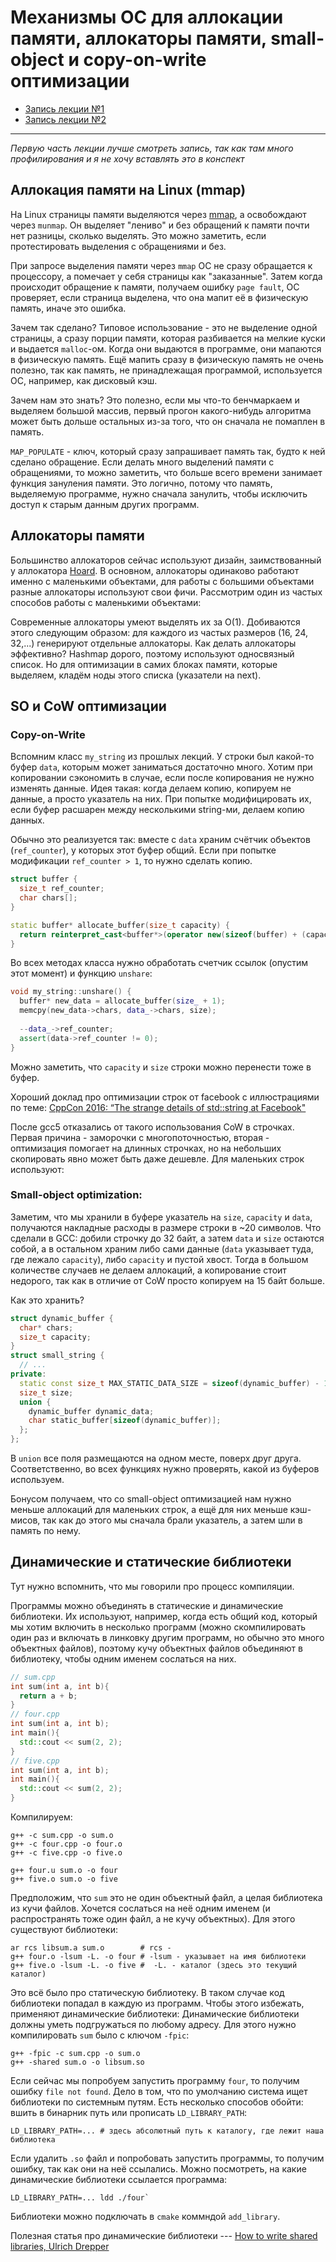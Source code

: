 # Механизмы ОС для аллокации памяти, аллокаторы памяти, small-object и copy-on-write оптимизации
- [Запись лекции №1](https://www.youtube.com/watch?v=oDPaXS9tKlw)
- [Запись лекции №2](https://www.youtube.com/watch?v=i8uYAe0E4PU)
---
*Первую часть лекции лучше смотреть запись, так как там много профилирования и я не хочу вставлять это в конспект*

## Аллокация памяти на Linux (mmap)
На Linux страницы памяти выделяются через [mmap](http://man7.org/linux/man-pages/man2/mmap.2.html), а освобождают через `munmap`. Он выделяет "лениво" и без обращений к памяти почти нет разницы, сколько выделять. Это можно заметить, если протестировать выделения с обращениями и без.

При запросе выделения памяти через `mmap` ОС не сразу обращается к процессору, а помечает у себя страницы как "заказанные". Затем когда происходит обращение к памяти, получаем ошибку `page fault`, ОС проверяет, если страница выделена, что она мапит её в физическую память, иначе это ошибка.

Зачем так сделано? Типовое использование - это не выделение одной страницы, а сразу порции памяти, которая разбивается на мелкие куски и выдается `malloc`-ом. Когда они выдаются в программе, они мапаются в физическую память. Ещё мапить сразу в физическую память не очень полезно, так как память, не принадлежащая программой, используется ОС, например, как дисковый кэш.

Зачем нам это знать? Это полезно, если мы что-то бенчмаркаем и выделяем большой массив, первый прогон какого-нибудь алгоритма может быть дольше остальных из-за 
того, что он сначала не помаплен в память.

`MAP_POPULATE` - ключ, который сразу запрашивает память так, будто к ней сделано обращение. Если делать много выделений памяти с обращениями, то можно заметить, что больше всего времени занимает функция зануления памяти. Это логично, потому что память, выделяемую программе, нужно сначала занулить, чтобы исключить доступ к старым данным других программ.

## Аллокаторы памяти
Большинство аллокаторов сейчас используют дизайн, заимствованный у аллокатора [Hoard](http://hoard.org/). В основном, аллокаторы одинаково работают именно с маленькими объектами, для работы с большими объектами разные аллокаторы используют свои фичи. Рассмотрим один из частых способов работы с маленькими объектами:

Современные аллокаторы умеют выделять их за O(1). Добиваются этого следующим образом: для каждого из частых размеров (16, 24, 32,...) генерируют отдельные аллокаторы. Как делать аллокаторы эффективно? Hashmap дорого, поэтому используют односвязный список. Но для оптимизации в самих блоках памяти, которые выделяем, кладём ноды этого списка (указатели на next).

## SO и CoW оптимизации

### Copy-on-Write
Вспомним класс `my_string` из прошлых лекций. У строки был какой-то буфер `data`, которым может заниматься достаточно много. Хотим при копировании сэкономить в случае, если после копирования не нужно изменять данные. Идея такая: когда делаем копию, копируем не данные, а просто указатель на них. При попытке модифицировать их, если буфер расшарен между несколькими string-ми, делаем копию данных.

Обычно это реализуется так: вместе с `data` храним счётчик объектов (`ref_counter`), у которых этот буфер общий. Если при попытке модификации `ref_counter > 1`, то нужно сделать копию.

```c++
struct buffer {
  size_t ref_counter;
  char chars[];
}

static buffer* allocate_buffer(size_t capacity) {
  return reinterpret_cast<buffer*>(operator new(sizeof(buffer) + (capacity + 1) * sizeof(char)));
}
```
Во всех методах класса нужно обработать счетчик ссылок (опустим этот момент) и функцию `unshare`:
```c++
void my_string::unshare() {
  buffer* new_data = allocate_buffer(size_ + 1);
  memcpy(new_data->chars, data_->chars, size);
  
  --data_->ref_counter;
  assert(data->ref_counter != 0);
}
```
Можно заметить, что `capacity` и `size` строки можно перенести тоже в буфер.

Хороший доклад про оптимизации строк от facebook с иллюстрациями по теме: [CppCon 2016: “The strange details of std::string at Facebook"](https://www.youtube.com/watch?v=kPR8h4-qZdk)

После gcc5 отказались от такого использования CoW в строчках. Первая причина - заморочки с многопоточностью, вторая - оптимизация помогает на длинных строчках, но на небольших скопировать явно может быть даже дешевле. Для маленьких строк используют:
### Small-object optimization:

Заметим, что мы хранили в буфере указатель на `size`, `capacity` и `data`, получаются накладные расходы в размере строки в ~20 символов. Что сделали в GCC: добили строчку до 32 байт, а затем `data` и `size` остаются собой, а в остальном храним либо сами данные (`data` указывает туда, где лежало `capacity`), либо `capacity` и пустой хвост. Тогда в большом количестве случаев не делаем аллокаций, а копирование стоит недорого, так как в отличие от CoW просто копируем на 15 байт больше.

Как это хранить?
```c++
struct dynamic_buffer {
  char* chars;
  size_t capacity;
}
struct small_string {
  // ...
private:
  static const size_t MAX_STATIC_DATA_SIZE = sizeof(dynamic_buffer) - 1;
  size_t size;
  union {
    dynamic_buffer dynamic_data;
    char static_buffer[sizeof(dynamic_buffer)];
  };
};
```
В `union` все поля размещаются на одном месте, поверх друг друга. Соответственно, во всех функциях нужно проверять, какой из буферов используем. 

Бонусом получаем, что со small-object оптимизацией нам нужно меньше аллокаций для маленьких строк, а ещё для них меньше кэш-мисов, так как до этого мы сначала брали указатель, а затем шли в память по нему. 


## Динамические и статические библиотеки
Тут нужно вспомнить, что мы говорили про процесс компиляции.

Программы можно объединять в статические и динамические библиотеки. Их используют, например, когда есть общий код, который мы хотим включить в несколько программ (можно скомпилировать один раз и включать в линковку другим программ, но обычно это много объектных файлов),  поэтому кучу объектных файлов объединяют в библиотеку, чтобы одним именем сослаться на них. 

```c++
// sum.cpp
int sum(int a, int b){
  return a + b;
}
// four.cpp
int sum(int a, int b);
int main(){
  std::cout << sum(2, 2);
}
// five.cpp
int sum(int a, int b);
int main(){
  std::cout << sum(2, 2);
}
```
Компилируем:
```shell
g++ -c sum.cpp -o sum.o
g++ -c four.cpp -o four.o
g++ -c five.cpp -o five.o

g++ four.u sum.o -o four
g++ five.o sum.o -o five
```
Предположим, что `sum` это не один объектный файл, а целая библиотека из кучи файлов. Хочется сослаться на неё одним именем (и распространять тоже один файл, а не кучу объектных). Для этого существуют библиотеки:

```shell
ar rcs libsum.a sum.o        # rcs - 
g++ four.o -lsum -L. -o four # -lsum - указывает на имя библиотеки
g++ five.o -lsum -L. -o five #  -L. - каталог (здесь это текущий каталог)
```

Это всё было про статическую библиотеку. В таком случае код библиотеки попадал в каждую из программ. Чтобы этого избежать, применяют динамические библиотеки:
Динамические библиотеки должны уметь подгружаться по любому адресу. Для этого нужно компилировать `sum` было с ключом `-fpic`:
```shell
g++ -fpic -c sum.cpp -o sum.o
g++ -shared sum.o -o libsum.so
```
Если сейчас мы попробуем запустить программу `four`, то получим ошибку `file not found`. Дело в том, что по умолчанию система ищет библиотеки по системным путям. Есть несколько способов обойти: вшить в бинарник путь или прописать `LD_LIBRARY_PATH`:
```shell
LD_LIBRARY_PATH=... # здесь абсолютный путь к каталогу, где лежит наша библиотека
```
Если удалить `.so` файл и попробовать запустить программы, то получим ошибку, так как они на неё ссылались.
Можно посмотреть, на какие динамические библиотеки ссылается программа:
```shell
LD_LIBRARY_PATH=... ldd ./four`
```
Библиотеки можно подключать в `cmake` коммндой `add_library`.

Полезная статья про динамические библиотеки --- [How to write shared libraries, Ulrich Drepper](https://software.intel.com/sites/default/files/m/a/1/e/dsohowto.pdf)
